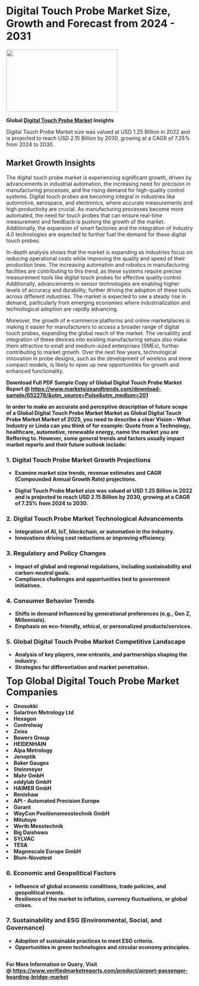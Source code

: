 <H1>Digital Touch Probe Market Size, Growth and Forecast from 2024 - 2031</H1><img class="aligncenter size-medium wp-image-584254" src="https://thirdeyenews.in/wp-content/uploads/2024/09/Global-Market-Research-300x168.jpeg" alt="" width="300" height="168" /><p><strong>Global&nbsp;<a href="https://www.marketsizeandtrends.com/download-sample/652278/&amp;utm_source=Pulse&amp;utm_medium=201">Digital Touch Probe Market</a> Insights</strong></p><p>Digital Touch Probe Market size was valued at USD 1.25 Billion in 2022 and is projected to reach USD 2.15 Billion by 2030, growing at a CAGR of 7.25% from 2024 to 2030.</p><p><h2>Market Growth Insights</h2> <p>The digital touch probe market is experiencing significant growth, driven by advancements in industrial automation, the increasing need for precision in manufacturing processes, and the rising demand for high-quality control systems. Digital touch probes are becoming integral in industries like automotive, aerospace, and electronics, where accurate measurements and high productivity are crucial. As manufacturing processes become more automated, the need for touch probes that can ensure real-time measurement and feedback is pushing the growth of the market. Additionally, the expansion of smart factories and the integration of Industry 4.0 technologies are expected to further fuel the demand for these digital touch probes.</p> <p><strong></strong></p> <p>In-depth analysis shows that the market is expanding as industries focus on reducing operational costs while improving the quality and speed of their production lines. The increasing automation and robotics in manufacturing facilities are contributing to this trend, as these systems require precise measurement tools like digital touch probes for effective quality control. Additionally, advancements in sensor technologies are enabling higher levels of accuracy and durability, further driving the adoption of these tools across different industries. The market is expected to see a steady rise in demand, particularly from emerging economies where industrialization and technological adoption are rapidly advancing.</p> <p>Moreover, the growth of e-commerce platforms and online marketplaces is making it easier for manufacturers to access a broader range of digital touch probes, expanding the global reach of the market. The versatility and integration of these devices into existing manufacturing setups also make them attractive to small and medium-sized enterprises (SMEs), further contributing to market growth. Over the next few years, technological innovation in probe designs, such as the development of wireless and more compact models, is likely to open up new opportunities for growth and enhanced functionality.</p> <p><strong></p><p><span class=""><strong>Download Full PDF Sample Copy of Global Digital Touch Probe Market Report</strong> @ <a href="https://www.marketsizeandtrends.com/download-sample/652278/&amp;utm_source=Pulse&amp;utm_medium=201" target="_blank">https://www.marketsizeandtrends.com/download-sample/652278/&amp;utm_source=Pulse&amp;utm_medium=201</a></span></p><p>In order to make an accurate and perceptive description of future scope of a Global&nbsp;Digital Touch Probe Market Market as Global&nbsp;Digital Touch Probe Market Market of 2025, you need to describe a clear Vision &ndash; What Industry or Linda can you think of for example: Quote from a Technology, healthcare, automotive, renewable energy, name the market you are Reffering to. However, some general trends and factors usually impact market reports and their future outlook include:</p><h3>1.&nbsp;<strong>Digital Touch Probe Market Growth Projections</strong></h3><ul><li>Examine market size trends, revenue estimates and CAGR (Compounded Annual Growth Rate) projections.</li><li><p>Digital Touch Probe Market size was valued at USD 1.25 Billion in 2022 and is projected to reach USD 2.15 Billion by 2030, growing at a CAGR of 7.25% from 2024 to 2030.</p></li></ul><h3>2.&nbsp;<strong>Digital Touch Probe Market Technological Advancements</strong></h3><ul><li>Integration of AI, IoT, blockchain, or automation in the industry.</li><li>Innovations driving cost reductions or improving efficiency.</li></ul><h3>3.&nbsp;<strong>Regulatory and Policy Changes</strong></h3><ul><li>Impact of global and regional regulations, including sustainability and carbon-neutral goals.</li><li>Compliance challenges and opportunities tied to government initiatives.</li></ul><h3>4.&nbsp;<strong>Consumer Behavior Trends</strong></h3><ul><li>Shifts in demand influenced by generational preferences (e.g., Gen Z, Millennials).</li><li>Emphasis on eco-friendly, ethical, or personalized products/services.</li></ul><h3>5.&nbsp;<strong>Global Digital Touch Probe Market Competitive Landscape</strong></h3><ul><li>Analysis of key players, new entrants, and partnerships shaping the industry.</li><li>Strategies for differentiation and market penetration.</li></ul><p data-pm-slice="1 1 []"><span style="color: inherit; font-family: inherit; font-size: 25px;">Top Global Digital Touch Probe Market Companies</span></p><div class="" data-test-id=""><p><li>Onosokki</li><li> Solartron Metrology Ltd</li><li> Hexagon</li><li> Controlway</li><li> Zeiss</li><li> Bowers Group</li><li> HEIDENHAIN</li><li> Alpa Metrology</li><li> Jenoptik</li><li> Baker Gauges</li><li> Steinmeyer</li><li> Mahr GmbH</li><li> eddylab GmbH</li><li> HAIMER GmbH</li><li> Renishaw</li><li> API - Automated Precision Europe</li><li> Garant</li><li> WayCon Positionsmesstechnik GmbH</li><li> Mitutoyo</li><li> Werth Messtechnik</li><li> Big Daishowa</li><li> SYLVAC</li><li> TESA</li><li> Magnescale Europe GmbH</li><li> Blum-Novotest</li></p></div><h3>6.&nbsp;<strong>Economic and Geopolitical Factors</strong></h3><ul><li>Influence of global economic conditions, trade policies, and geopolitical events.</li><li>Resilience of the market to inflation, currency fluctuations, or global crises.</li></ul><h3>7.&nbsp;<strong>Sustainability and ESG (Environmental, Social, and Governance)</strong></h3><ul><li>Adoption of sustainable practices to meet ESG criteria.</li><li>Opportunities in green technologies and circular economy principles.</li></ul><h2><strong style="font-size: 14px;">For More Information or Query, Visit @&nbsp;</strong><a style="background-color: #ffffff; font-size: 14px;" href="https://www.marketsizeandtrends.com/report/digital-touch-probe-market/" target="_blank">https://www.verifiedmarketreports.com/product/airport-passenger-boarding-bridge-market</a></h2>
